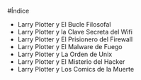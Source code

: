 #Índice

* Larry Plotter y El Bucle Filosofal
* Larry Plotter y la Clave Secreta del Wifi
* Larry Plotter y El Prisionero del Firewall
* Larry Plotter y El Malware de Fuego 
* Larry Plotter y La Orden de Unix
* Larry Plotter y El Misterio del Hacker
* Larry Plotter y Los Comics de la Muerte 